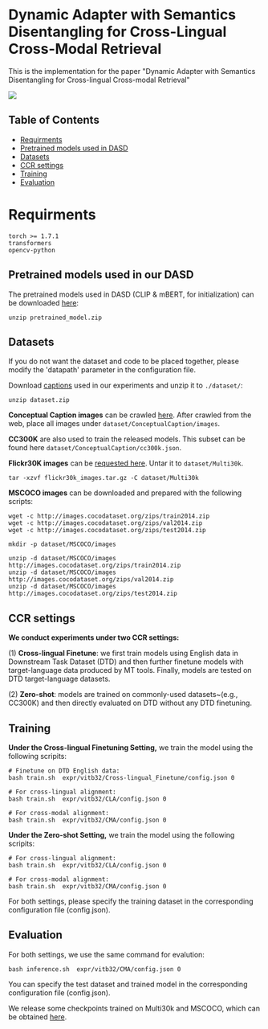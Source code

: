  # Dynamic Adapter with Semantics Disentangling for Cross-Lingual Cross-Modal Retrieval
This is the implementation for the paper "Dynamic Adapter with Semantics Disentangling for Cross-lingual Cross-modal Retrieval" 

 ![](https://github.com/zhiyudongg/DASD/blob/main/framework.png)
 
 ## Table of Contents
* [Requirments](#Requirments)
* [Pretrained models used in DASD](#Pretrained-models-used-in-our-DASD)
* [Datasets](#Datasets)
* [CCR settings](#CCR-settings)
* [Training](#Training)
* [Evaluation](#Evaluation)
# Requirments
```
torch >= 1.7.1
transformers
opencv-python
```
## Pretrained models used in our DASD
The pretrained models used in DASD (CLIP & mBERT, for initialization) can be downloaded [here](https://drive.google.com/file/d/1lJU9RwuYTvEd9r9ReM9FyXRxgkxxTStx/view?usp=sharing):
```shell script
unzip pretrained_model.zip
```


## Datasets
If you do not want the dataset and code to be placed together, please modify the 'datapath' parameter in the configuration file.

Download [captions](https://drive.google.com/file/d/1LWp6RVAXUjHvljB0xUDgIg56jQRzPHcC/view?usp=sharing) used in our experiments and unzip it to `./dataset/`:
```shell script
unzip dataset.zip
```
**Conceptual Caption images** can be crawled [here](https://ai.google.com/research/ConceptualCaptions/download). After crawled from the web, place all images under `dataset/ConceptualCaption/images`.

**CC300K**  are also used to train the released models. This subset can be found here `dataset/ConceptualCaption/cc300k.json`.

**Flickr30K images** can be [requested here](https://forms.illinois.edu/sec/229675). Untar it to `dataset/Multi30k`.
```shell script
tar -xzvf flickr30k_images.tar.gz -C dataset/Multi30k
```
**MSCOCO images** can be downloaded and prepared with the following scripts:
```shell script
wget -c http://images.cocodataset.org/zips/train2014.zip
wget -c http://images.cocodataset.org/zips/val2014.zip
wget -c http://images.cocodataset.org/zips/test2014.zip

mkdir -p dataset/MSCOCO/images

unzip -d dataset/MSCOCO/images http://images.cocodataset.org/zips/train2014.zip 
unzip -d dataset/MSCOCO/images http://images.cocodataset.org/zips/val2014.zip 
unzip -d dataset/MSCOCO/images http://images.cocodataset.org/zips/test2014.zip 
```

## CCR settings
**We conduct experiments under two CCR settings:**

(1) **Cross-lingual Finetune**: we first train models using English data in Downstream Task Dataset (DTD) and then further finetune models with target-language data produced by MT tools. Finally, models are tested on DTD target-language datasets.

(2) **Zero-shot**: models are trained on commonly-used datasets~(e.g., CC300K) and then directly evaluated on DTD without any DTD finetuning.



## Training
**Under the Cross-lingual Finetuning Setting,**
we train the model using the following scripits:
```shell script
# Finetune on DTD English data:
bash train.sh  expr/vitb32/Cross-lingual_Finetune/config.json 0

# For cross-lingual alignment:
bash train.sh  expr/vitb32/CLA/config.json 0

# For cross-modal alignment:
bash train.sh  expr/vitb32/CMA/config.json 0
```

**Under the Zero-shot Setting,**
we train the model using the following scripits:
```shell script
# For cross-lingual alignment:
bash train.sh  expr/vitb32/CLA/config.json 0

# For cross-modal alignment:
bash train.sh  expr/vitb32/CMA/config.json 0
```
For both settings, please specify the training dataset in the corresponding configuration file (config.json).

## Evaluation
For both settings, we use the same command for evalution: 
```shell script
bash inference.sh  expr/vitb32/CMA/config.json 0
```
You can specify the test dataset and trained model in the corresponding configuration file (config.json).

We release some checkpoints trained on Multi30k and MSCOCO, which can be obtained [here](https://drive.google.com/file/d/1lJU9RwuYTvEd9r9ReM9FyXRxgkxxTStx/view?usp=sharing).

